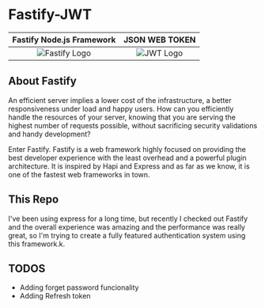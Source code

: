# Fastify-JWT
 Fastify Node.js Framework            |  JSON WEB TOKEN
:-------------------------:|:-------------------------:
![Fastify Logo](https://www.fastify.io/images/fastify-logo-menu.d13f8da7a965c800.png)  |  ![JWT Logo](https://quinngil.com/content/images/2017/03/jwt.svg)
 
## About Fastify
 
An efficient server implies a lower cost of the infrastructure, a better responsiveness under load and happy users. How can you efficiently handle the resources of your server, knowing that you are serving the highest number of requests possible, without sacrificing security validations and handy development?

Enter Fastify. Fastify is a web framework highly focused on providing the best developer experience with the least overhead and a powerful plugin architecture. It is inspired by Hapi and Express and as far as we know, it is one of the fastest web frameworks in town.


## This Repo

I've been using express for a long time, but recently I checked out Fastify and the overall experience was amazing and the performance was really great,
so I'm trying to create a fully featured authentication system using this framework.k.



## TODOS
+ Adding forget password funcionality
+ Adding Refresh token
